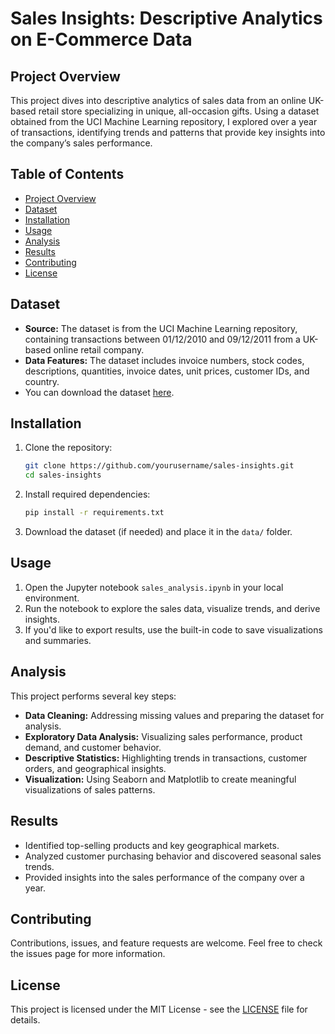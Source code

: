 # Sales Insights: Descriptive Analytics on E-Commerce Data

## Project Overview
This project dives into descriptive analytics of sales data from an online UK-based retail store specializing in unique, all-occasion gifts. Using a dataset obtained from the UCI Machine Learning repository, I explored over a year of transactions, identifying trends and patterns that provide key insights into the company’s sales performance.

## Table of Contents
- [Project Overview](#project-overview)
- [Dataset](#dataset)
- [Installation](#installation)
- [Usage](#usage)
- [Analysis](#analysis)
- [Results](#results)
- [Contributing](#contributing)
- [License](#license)

## Dataset
- **Source:** The dataset is from the UCI Machine Learning repository, containing transactions between 01/12/2010 and 09/12/2011 from a UK-based online retail company.
- **Data Features:** The dataset includes invoice numbers, stock codes, descriptions, quantities, invoice dates, unit prices, customer IDs, and country.
- You can download the dataset [here](https://archive.ics.uci.edu/ml/datasets/Online+Retail).

## Installation
1. Clone the repository:
    ```bash
    git clone https://github.com/yourusername/sales-insights.git
    cd sales-insights
    ```
2. Install required dependencies:
    ```bash
    pip install -r requirements.txt
    ```
3. Download the dataset (if needed) and place it in the `data/` folder.

## Usage
1. Open the Jupyter notebook `sales_analysis.ipynb` in your local environment.
2. Run the notebook to explore the sales data, visualize trends, and derive insights.
3. If you'd like to export results, use the built-in code to save visualizations and summaries.

## Analysis
This project performs several key steps:
- **Data Cleaning:** Addressing missing values and preparing the dataset for analysis.
- **Exploratory Data Analysis:** Visualizing sales performance, product demand, and customer behavior.
- **Descriptive Statistics:** Highlighting trends in transactions, customer orders, and geographical insights.
- **Visualization:** Using Seaborn and Matplotlib to create meaningful visualizations of sales patterns.

## Results
- Identified top-selling products and key geographical markets.
- Analyzed customer purchasing behavior and discovered seasonal sales trends.
- Provided insights into the sales performance of the company over a year.

## Contributing
Contributions, issues, and feature requests are welcome. Feel free to check the issues page for more information.

## License
This project is licensed under the MIT License - see the [LICENSE](LICENSE) file for details.

